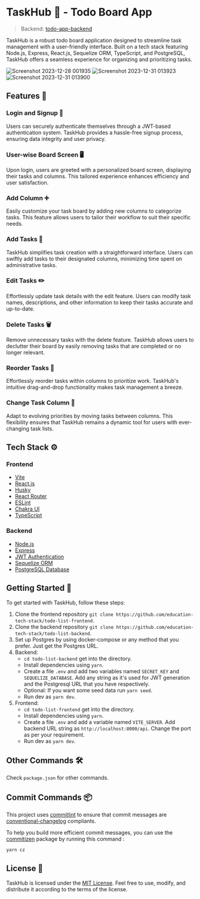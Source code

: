 # TaskHub 🚀 - Todo Board App

> Backend: [todo-app-backend](https://github.com/education-tech-stack/todo-list-backend)

TaskHub is a robust todo board application designed to streamline task management with a user-friendly interface. Built on a tech stack featuring Node.js, Express, React.js, Sequelize ORM, TypeScript, and PostgreSQL, TaskHub offers a seamless experience for organizing and prioritizing tasks.

![Screenshot 2023-12-28 001935](https://github.com/education-tech-stack/todo-list-backend/assets/48860013/1b923666-3a96-4349-874a-3b3fbd7a4aef)
![Screenshot 2023-12-31 013923](https://github.com/education-tech-stack/todo-list-backend/assets/48860013/efbda9d7-3e66-4699-90d8-bcf9418f80ec)
![Screenshot 2023-12-31 013900](https://github.com/education-tech-stack/todo-list-backend/assets/48860013/7946062b-1bbb-402c-a774-9dfa61c03423)

## Features 🌟

### Login and Signup 🔐
Users can securely authenticate themselves through a JWT-based authentication system. TaskHub provides a hassle-free signup process, ensuring data integrity and user privacy.

### User-wise Board Screen 🖥️
Upon login, users are greeted with a personalized board screen, displaying their tasks and columns. This tailored experience enhances efficiency and user satisfaction.

### Add Column ➕
Easily customize your task board by adding new columns to categorize tasks. This feature allows users to tailor their workflow to suit their specific needs.

### Add Tasks 📝
TaskHub simplifies task creation with a straightforward interface. Users can swiftly add tasks to their designated columns, minimizing time spent on administrative tasks.

### Edit Tasks ✏️
Effortlessly update task details with the edit feature. Users can modify task names, descriptions, and other information to keep their tasks accurate and up-to-date.

### Delete Tasks 🗑️
Remove unnecessary tasks with the delete feature. TaskHub allows users to declutter their board by easily removing tasks that are completed or no longer relevant.

### Reorder Tasks 🔄
Effortlessly reorder tasks within columns to prioritize work. TaskHub's intuitive drag-and-drop functionality makes task management a breeze.

### Change Task Column 🔄
Adapt to evolving priorities by moving tasks between columns. This flexibility ensures that TaskHub remains a dynamic tool for users with ever-changing task lists.

## Tech Stack ⚙️

### Frontend
- [Vite](https://vitejs.dev/)
- [React.js](https://reactjs.org/)
- [Husky](https://typicode.github.io/husky/#/)
- [React Router](https://reactrouter.com/)
- [ESLint](https://eslint.org/)
- [Chakra UI](https://chakra-ui.com/)
- [TypeScript](https://www.typescriptlang.org/)

### Backend
- [Node.js](https://nodejs.org/)
- [Express](https://expressjs.com/)
- [JWT Authentication](https://jwt.io/)
- [Sequelize ORM](https://sequelize.org/)
- [PostgreSQL Database](https://www.postgresql.org/)

## Getting Started 🚀
To get started with TaskHub, follow these steps:
1. Clone the frontend repository `git clone https://github.com/education-tech-stack/todo-list-frontend`.
2. Clone the backend repository `git clone https://github.com/education-tech-stack/todo-list-backend`.
3. Set up Postgres by using docker-compose or any method that you prefer. Just get the Postgres URL.
4. Backend:
   * `cd todo-list-backend` get into the directory.
   * Install dependencies using `yarn`.
   * Create a file `.env` and add two variables named `SECRET_KEY` and `SEQUELIZE_DATABASE`. Add any string as it's used for JWT generation and the Postgresql URL that you have respectively.
   * Optional: If you want some seed data run `yarn seed`.
   * Run dev as `yarn dev`.
5. Frontend:
   * `cd todo-list-frontend` get into the directory.
   * Install dependencies using `yarn`.
   * Create a file `.env` and add a variable named `VITE_SERVER`. Add backend URL string as `http://localhost:8000/api`. Change the port as per your requirement.
   * Run dev as `yarn dev`.

## Other Commands 🛠️
Check `package.json` for other commands.

## Commit Commands 📦
This project uses [commitlint](https://github.com/conventional-changelog/commitlint) to ensure that commit messages are [conventional-changelog](https://github.com/conventional-changelog/commitlint/tree/master/@commitlint/config-conventional) compliants.

To help you build more efficient commit messages, you can use the [commitizen](https://github.com/commitizen/cz-cli) package by running this command :
```bash
yarn cz
```

## License 📄

TaskHub is licensed under the [MIT License](LICENSE). Feel free to use, modify, and distribute it according to the terms of the license.

